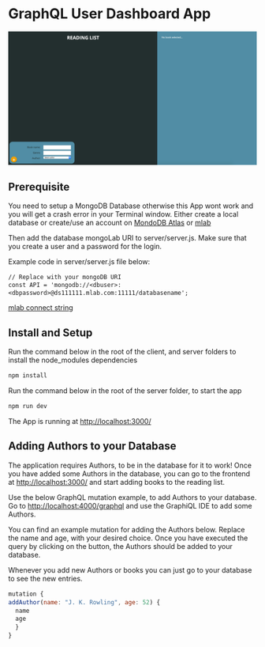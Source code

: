 # GraphQL User Dashboard App

![GraphQL User Dashboard App](/img/graphql-reading-list-app.jpeg 'GraphQL User Dashboard App')

## Prerequisite

You need to setup a MongoDB Database otherwise this App wont work and you will get a crash error in your Terminal window. Either create a local database or create/use an account on [MondoDB Atlas](https://www.mongodb.com/cloud/atlas) or [mlab](https://mlab.com/home)

Then add the database mongoLab URI to server/server.js. Make sure that you create a user and a password for the login.

Example code in server/server.js file below:

```javacript
// Replace with your mongoDB URI
const API = 'mongodb://<dbuser>:<dbpassword>@ds111111.mlab.com:11111/databasename';
```

[mlab connect string](http://docs.mlab.com/connecting/#connect-string)

## Install and Setup

Run the command below in the root of the client, and server folders to install the node_modules dependencies

```javascript
npm install
```

Run the command below in the root of the server folder, to start the app

```javascript
npm run dev
```

The App is running at [http://localhost:3000/](http://localhost:3000/)

## Adding Authors to your Database

The application requires Authors, to be in the database for it to work! Once you have added some Authors in the database, you can go to the frontend at [http://localhost:3000/](http://localhost:3000/) and start adding books to the reading list.

Use the below GraphQL mutation example, to add Authors to your database. Go to [http://localhost:4000/graphql](http://localhost:4000/graphql) and use the GraphiQL IDE to add some Authors.

You can find an example mutation for adding the Authors below. Replace the name and age, with your desired choice. Once you have executed the query by clicking on the button, the Authors should be added to your database.

Whenever you add new Authors or books you can just go to your database to see the new entries.

```javascript
mutation {
addAuthor(name: "J. K. Rowling", age: 52) {
  name
  age
  }
}
```
